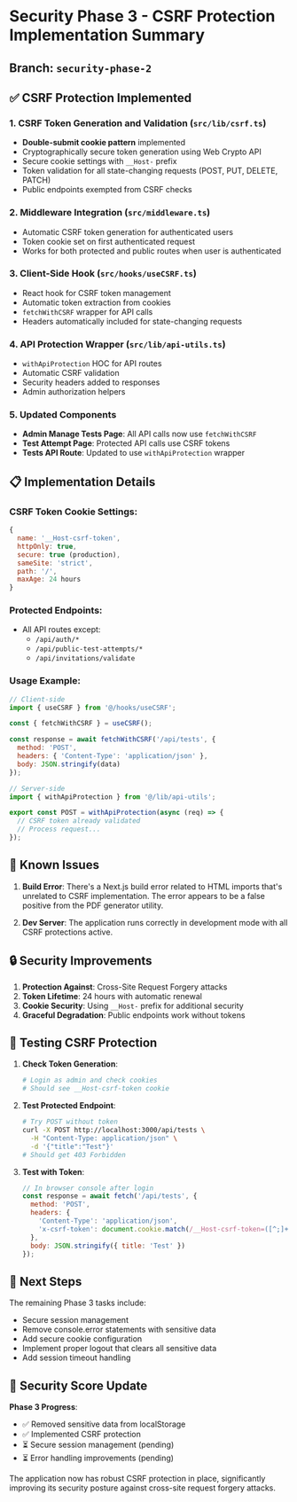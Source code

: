 # Security Phase 3 - CSRF Protection Implementation Summary

## Branch: `security-phase-2`

## ✅ CSRF Protection Implemented

### 1. CSRF Token Generation and Validation (`src/lib/csrf.ts`)
- **Double-submit cookie pattern** implemented
- Cryptographically secure token generation using Web Crypto API
- Secure cookie settings with `__Host-` prefix
- Token validation for all state-changing requests (POST, PUT, DELETE, PATCH)
- Public endpoints exempted from CSRF checks

### 2. Middleware Integration (`src/middleware.ts`)
- Automatic CSRF token generation for authenticated users
- Token cookie set on first authenticated request
- Works for both protected and public routes when user is authenticated

### 3. Client-Side Hook (`src/hooks/useCSRF.ts`)
- React hook for CSRF token management
- Automatic token extraction from cookies
- `fetchWithCSRF` wrapper for API calls
- Headers automatically included for state-changing requests

### 4. API Protection Wrapper (`src/lib/api-utils.ts`)
- `withApiProtection` HOC for API routes
- Automatic CSRF validation
- Security headers added to responses
- Admin authorization helpers

### 5. Updated Components
- **Admin Manage Tests Page**: All API calls now use `fetchWithCSRF`
- **Test Attempt Page**: Protected API calls use CSRF tokens
- **Tests API Route**: Updated to use `withApiProtection` wrapper

## 📋 Implementation Details

### CSRF Token Cookie Settings:
```javascript
{
  name: '__Host-csrf-token',
  httpOnly: true,
  secure: true (production),
  sameSite: 'strict',
  path: '/',
  maxAge: 24 hours
}
```

### Protected Endpoints:
- All API routes except:
  - `/api/auth/*`
  - `/api/public-test-attempts/*`
  - `/api/invitations/validate`

### Usage Example:
```javascript
// Client-side
import { useCSRF } from '@/hooks/useCSRF';

const { fetchWithCSRF } = useCSRF();

const response = await fetchWithCSRF('/api/tests', {
  method: 'POST',
  headers: { 'Content-Type': 'application/json' },
  body: JSON.stringify(data)
});

// Server-side
import { withApiProtection } from '@/lib/api-utils';

export const POST = withApiProtection(async (req) => {
  // CSRF token already validated
  // Process request...
});
```

## 🚨 Known Issues

1. **Build Error**: There's a Next.js build error related to HTML imports that's unrelated to CSRF implementation. The error appears to be a false positive from the PDF generator utility.

2. **Dev Server**: The application runs correctly in development mode with all CSRF protections active.

## 🔒 Security Improvements

1. **Protection Against**: Cross-Site Request Forgery attacks
2. **Token Lifetime**: 24 hours with automatic renewal
3. **Cookie Security**: Using `__Host-` prefix for additional security
4. **Graceful Degradation**: Public endpoints work without tokens

## 🧪 Testing CSRF Protection

1. **Check Token Generation**:
   ```bash
   # Login as admin and check cookies
   # Should see __Host-csrf-token cookie
   ```

2. **Test Protected Endpoint**:
   ```bash
   # Try POST without token
   curl -X POST http://localhost:3000/api/tests \
     -H "Content-Type: application/json" \
     -d '{"title":"Test"}'
   # Should get 403 Forbidden
   ```

3. **Test with Token**:
   ```javascript
   // In browser console after login
   const response = await fetch('/api/tests', {
     method: 'POST',
     headers: {
       'Content-Type': 'application/json',
       'x-csrf-token': document.cookie.match(/__Host-csrf-token=([^;]+)/)?.[1]
     },
     body: JSON.stringify({ title: 'Test' })
   });
   ```

## 📌 Next Steps

The remaining Phase 3 tasks include:
- Secure session management
- Remove console.error statements with sensitive data
- Add secure cookie configuration
- Implement proper logout that clears all sensitive data
- Add session timeout handling

## 🎯 Security Score Update

**Phase 3 Progress**:
- ✅ Removed sensitive data from localStorage
- ✅ Implemented CSRF protection
- ⏳ Secure session management (pending)
- ⏳ Error handling improvements (pending)

The application now has robust CSRF protection in place, significantly improving its security posture against cross-site request forgery attacks.